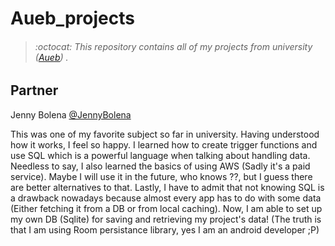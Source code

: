 # Aueb_projects
> ###### :octocat: This repository contains all of my projects from university ([Aueb](https://www.aueb.gr/)) .

## Partner
Jenny Bolena [@JennyBolena](https://github.com/jennybolena)

This was one of my favorite subject so far in university. Having understood how it works, I feel so happy.
I learned how to create trigger functions and use SQL which is a powerful language when talking about handling data.
Needless to say, I also learned the basics of using AWS (Sadly it's a paid service). Maybe I will use it in the future, who knows ??, but I guess there are better alternatives to that.
Lastly, I have to admit that not knowing SQL is a drawback nowadays because almost every app has to do with some data (Either fetching it from a DB or from local caching). Now, I am able to set up my own DB (Sqlite) for saving and retrieving my project's data! (The truth is that I am using Room persistance library, yes I am an android developer ;P)